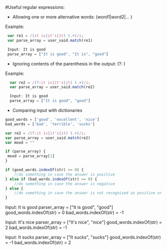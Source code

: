#Useful regular expressions:


* Allowing one or more alternative words: (word1|word2|... )

 Example:
 
 ```javascript
  var re1 = /(it is|it's|it) (.+)/i;
  var parse_array = user_said.match(re1) 

  Input: It is good 
  parse_array = ["It is good", "It is", "good"]
```

* Ignoring contents of the parenthesis in the output: (?: )

 Example:

```javascript
  var re2 = /(?:it is|it's|it) (.+)/i;
  var parse_array = user_said.match(re2) 

  Input: It is good 
  parse_array = ["It is good", "good"]
```

* Comparing input with dictionaries

```javascript
good_words = ['good', 'excellent', 'nice']
bad_words = ['bad', 'terrible', 'sucks']

var re2 = /(?:it is|it's|it) (.+)/i;
var parse_array = user_said.match(re2) 
var mood = ""

if (parse_array) {
 mood = parse_array[1]
}

if (good_words.indexOf(str) >= 0) {
    //do something in case the answer is positive
} else if (bad_words.indexOf(str) >= 0) {
    //do something in case the answer is negative
} else {
    //do something in case the answer is not recognized as positive or negative
}
```

Input: It is good
parser_array = ["It is good", "good"]
good_words.indexOf(str) = 0
bad_words.indexOf(str) = -1

Input: It's nice
parser_array = ["It's nice", "nice"]
good_words.indexOf(str) = 2
bad_words.indexOf(str) = -1

Input: It sucks
parser_array = ["It sucks", "sucks"]
good_words.indexOf(str) = -1
bad_words.indexOf(str) = 2
